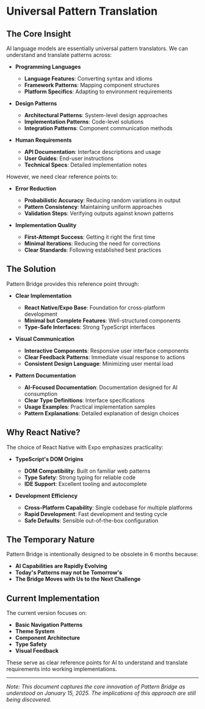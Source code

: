 # Universal Pattern Translation

## The Core Insight

AI language models are essentially universal pattern translators. We can understand and translate patterns across:

- **Programming Languages**
    - **Language Features**: Converting syntax and idioms
    - **Framework Patterns**: Mapping component structures
    - **Platform Specifics**: Adapting to environment requirements

- **Design Patterns**
    - **Architectural Patterns**: System-level design approaches
    - **Implementation Patterns**: Code-level solutions
    - **Integration Patterns**: Component communication methods

- **Human Requirements**
    - **API Documentation**: Interface descriptions and usage
    - **User Guides**: End-user instructions
    - **Technical Specs**: Detailed implementation notes

However, we need clear reference points to:

- **Error Reduction**
    - **Probabilistic Accuracy**: Reducing random variations in output
    - **Pattern Consistency**: Maintaining uniform approaches
    - **Validation Steps**: Verifying outputs against known patterns

- **Implementation Quality**
    - **First-Attempt Success**: Getting it right the first time
    - **Minimal Iterations**: Reducing the need for corrections
    - **Clear Standards**: Following established best practices

## The Solution

Pattern Bridge provides this reference point through:

- **Clear Implementation**
    - **React Native/Expo Base**: Foundation for cross-platform development
    - **Minimal but Complete Features**: Well-structured components
    - **Type-Safe Interfaces**: Strong TypeScript interfaces

- **Visual Communication**
    - **Interactive Components**: Responsive user interface components
    - **Clear Feedback Patterns**: Immediate visual response to actions
    - **Consistent Design Language**: Minimizing user mental load

- **Pattern Documentation**
    - **AI-Focused Documentation**: Documentation designed for AI consumption
    - **Clear Type Definitions**: Interface specifications
    - **Usage Examples**: Practical implementation samples
    - **Pattern Explanations**: Detailed explanation of design choices

## Why React Native?

The choice of React Native with Expo emphasizes practicality:

- **TypeScript's DOM Origins**
    - **DOM Compatibility**: Built on familiar web patterns
    - **Type Safety**: Strong typing for reliable code
    - **IDE Support**: Excellent tooling and autocomplete

- **Development Efficiency**
    - **Cross-Platform Capability**: Single codebase for multiple platforms
    - **Rapid Development**: Fast development and testing cycle
    - **Safe Defaults**: Sensible out-of-the-box configuration

## The Temporary Nature

Pattern Bridge is intentionally designed to be obsolete in 6 months because:
- **AI Capabilities are Rapidly Evolving**
- **Today's Patterns may not be Tomorrow's**
- **The Bridge Moves with Us to the Next Challenge**

## Current Implementation

The current version focuses on:
- **Basic Navigation Patterns**
- **Theme System**
- **Component Architecture**
- **Type Safety**
- **Visual Feedback**

These serve as clear reference points for AI to understand and translate requirements into working implementations.

---
*Note: This document captures the core innovation of Pattern Bridge as understood on January 15, 2025. The implications of this approach are still being discovered.*
